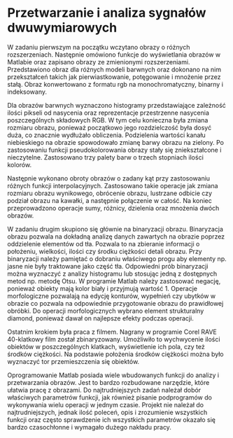 # Przetwarzanie i analiza sygnałów dwuwymiarowych

W zadaniu pierwszym na początku wczytano obrazy o różnych rozszerzeniach. Następnie omówiono funkcje do wyświetlania obrazów w Matlabie oraz zapisano obrazy ze zmienionymi rozszerzeniami. Przedstawiono obraz dla różnych modeli barwnych oraz dokonano na nim przekształceń takich jak pierwiastkowanie, potęgowanie i mnożenie przez stałą. Obraz konwertowano z formatu rgb na monochromatyczny, binarny i  indeksowany.

Dla obrazów barwnych wyznaczono histogramy przedstawiające zależność ilości pikseli od nasycenia oraz reprezentacje przestrzenne nasycenia poszczególnych składowych RGB. W tym celu konieczna była zmiana rozmiaru obrazu, ponieważ początkowo jego rozdzielczość była dosyć duża, co znacznie wydłużało obliczenia. Podzielenia wartości kanału niebieskiego na obrazie spowodowało zmianę barwy obrazu na zielony. Po zastosowaniu funkcji pseudokolorowania obrazy stały się zniekształcone i  nieczytelne. Zastosowano trzy palety barw o trzech stopniach ilości kolorów.

Następnie wykonano obroty obrazów o zadany kąt przy zastosowaniu różnych funkcji interpolacyjnych. Zastosowano takie operacje jak zmiana rozmiaru obrazu wynikowego, obrócenie obrazu, lustrzane odbicie czy podział obrazu na kawałki, a następnie połączenie w całość. Na koniec przeprowadzono operacje sumy, różnicy, dzielenia oraz mnożenia dwóch obrazów.

W zadaniu drugim skupiono się głównie na binaryzacji obrazu. Binaryzacja obrazu pozwala na dokładną analizę danych zawartych na obrazie poprzez oddzielenie elementów od tła. Pozwala to na zbieranie informacji o położeniu, wielkości, ilości czy środku ciężkości detali obrazu. Przy binaryzacji należy pamiętać o dobraniu właściwego progu aby elementy np. jasne nie były traktowane jako część tła. Odpowiedni prób binaryzacji można wyznaczyć z analizy histogramu lub stosując jedną z dostępnych metod np. metodę Otsu. W programie Matlab należy zastosować negację, ponieważ obiekty mają kolor biały i przyjmują wartość 1. Operacje morfologiczne pozwalają na edycję konturów, wypełnień czy ubytków w obrazie co pozwala na odpowiednie przygotowanie obrazu do prawidłowej obróbki. Do operacji morfologicznych wybrano element strukturalny diamond, ponieważ dawał on najlepsze efekty podczas operacji. 

Ostatnim krokiem była praca z filmem. Nagrany w programie Corel RAVE 40-klatkowy film został zbinaryzowany. Umożliwiło to wychwycenie ilości obiektów w poszczególnych klatkach, wyświetlenie ich pola, czy też środków ciężkości. Na podstawie położenia środków ciężkości można było wyznaczyć tor przemieszczenia się obiektów.

Oprogramowanie Matlab posiada wiele wbudowanych funkcji do analizy i przetwarzania obrazów. Jest to bardzo rozbudowane narzędzie, które ułatwia pracę z obrazami. Do najtrudniejszych zadań należał dobór właściwych parametrów funkcji, jak również pisanie podprogramów do wykonywania wielu operacji w jednym czasie. Projekt nie należał do najtrudniejszych, jednak ilość poleceń,  opis i zrozumienie wszystkich funkcji oraz często sprawdzenie ich wszystkich parametrów okazało się bardzo czasochłonne i wymagało dużego nakładu pracy.
